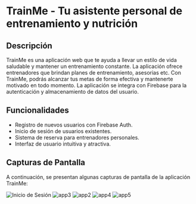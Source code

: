# TrainMe - Tu asistente personal de entrenamiento y nutrición

## Descripción

TrainMe es una aplicación web que te ayuda a llevar un estilo de vida saludable y mantener un entrenamiento constante. La aplicación ofrece entrenadores que brindan planes de entrenamiento, asesorias etc. Con TrainMe, podrás alcanzar tus metas de forma efectiva y mantenerte motivado en todo momento. La aplicación se integra con Firebase para la autenticación y almacenamiento de datos del usuario.

## Funcionalidades

- Registro de nuevos usuarios con Firebase Auth.
- Inicio de sesión de usuarios existentes.
- Sistema de reserva para entrenadores personales.
- Interfaz de usuario intuitiva y atractiva.

## Capturas de Pantalla

A continuación, se presentan algunas capturas de pantalla de la aplicación TrainMe:


![Inicio de Sesión](https://github.com/LuDevvv/TrainMeApp/assets/107328372/1a14e215-8dae-425a-bf91-a378087b3718)
![app3](https://github.com/LuDevvv/TrainMeApp/assets/107328372/1d51aaf7-12d8-4ddf-a82f-e9f5114b85cc)
![app2](https://github.com/LuDevvv/TrainMeApp/assets/107328372/ea362a39-56b6-4a42-9e78-37a5b29d4584)
![app4](https://github.com/LuDevvv/TrainMeApp/assets/107328372/71f40c47-2033-40ac-961a-4df7d0a61205)
![app5](https://github.com/LuDevvv/TrainMeApp/assets/107328372/3afee253-4e00-4bdb-9416-8f2112e0b20e)

